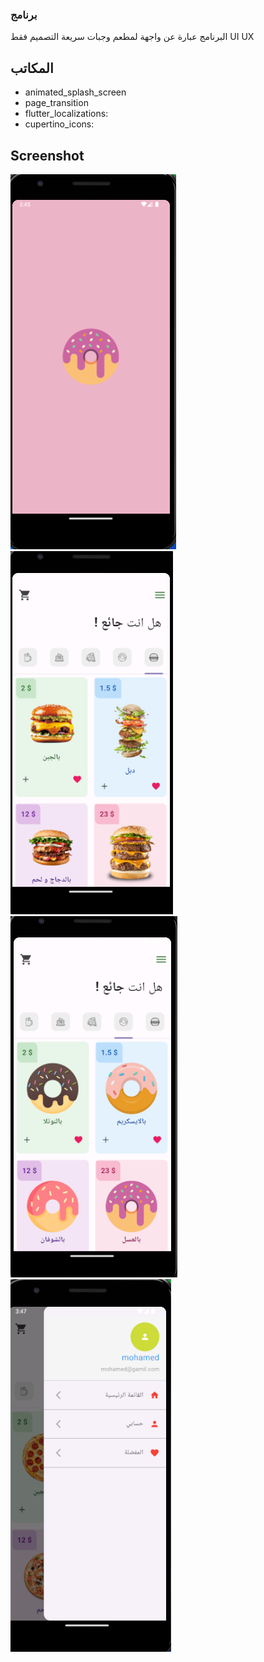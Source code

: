 
### برنامج
البرنامج عبارة عن واجهة لمطعم وجبات سريعة التصميم فقط UI UX


## المكاتب
- animated_splash_screen
- page_transition
- flutter_localizations:
- cupertino_icons:

## Screenshot
![Screenshot](Screenshots/1.PNG)
![Screenshot](Screenshots/2.PNG)
![Screenshot](Screenshots/3.PNG)
![Screenshot](Screenshots/4.PNG)
  



